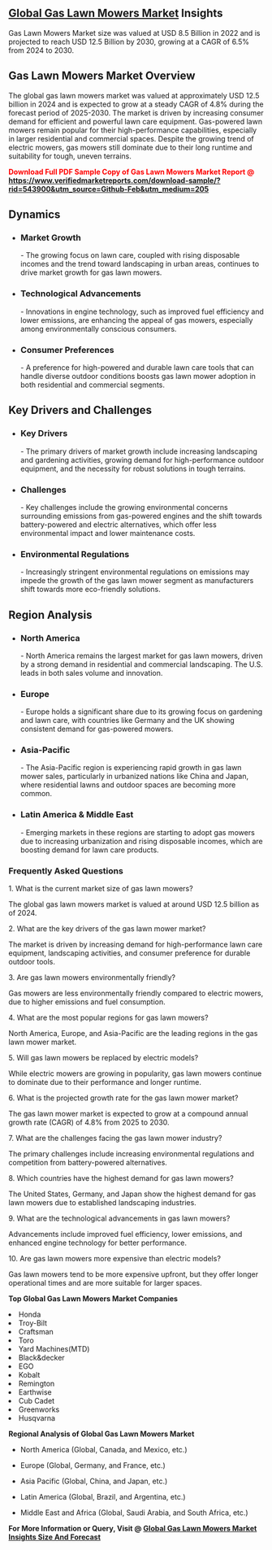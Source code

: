 <h2><a href="https://www.verifiedmarketreports.com/download-sample/?rid=543900&amp;utm_source=Github&amp;utm_medium=205" target="_blank">Global Gas Lawn Mowers Market</a> Insights</h2><p>Gas Lawn Mowers Market size was valued at USD 8.5 Billion in 2022 and is projected to reach USD 12.5 Billion by 2030, growing at a CAGR of 6.5% from 2024 to 2030.</p><p><h2>Gas Lawn Mowers Market Overview</h2> <p>The global gas lawn mowers market was valued at approximately USD 12.5 billion in 2024 and is expected to grow at a steady CAGR of 4.8% during the forecast period of 2025-2030. The market is driven by increasing consumer demand for efficient and powerful lawn care equipment. Gas-powered lawn mowers remain popular for their high-performance capabilities, especially in larger residential and commercial spaces. Despite the growing trend of electric mowers, gas mowers still dominate due to their long runtime and suitability for tough, uneven terrains.</p> <p><strong><p><span class=""><span style="color: #ff0000;"><strong>Download Full PDF Sample Copy of Gas Lawn Mowers Market Report</strong> @ </span><a href="https://www.verifiedmarketreports.com/download-sample/?rid=543900&amp;utm_source=Github-Feb&amp;utm_medium=205" target="_blank">https://www.verifiedmarketreports.com/download-sample/?rid=543900&amp;utm_source=Github-Feb&amp;utm_medium=205</a></span></p></strong></p> <h2>Dynamics</h2> <ul> <li><h3>Market Growth</h3> - The growing focus on lawn care, coupled with rising disposable incomes and the trend toward landscaping in urban areas, continues to drive market growth for gas lawn mowers.</li> <li><h3>Technological Advancements</h3> - Innovations in engine technology, such as improved fuel efficiency and lower emissions, are enhancing the appeal of gas mowers, especially among environmentally conscious consumers.</li> <li><h3>Consumer Preferences</h3> - A preference for high-powered and durable lawn care tools that can handle diverse outdoor conditions boosts gas lawn mower adoption in both residential and commercial segments.</li> </ul> <h2>Key Drivers and Challenges</h2> <ul> <li><h3>Key Drivers</h3> - The primary drivers of market growth include increasing landscaping and gardening activities, growing demand for high-performance outdoor equipment, and the necessity for robust solutions in tough terrains.</li> <li><h3>Challenges</h3> - Key challenges include the growing environmental concerns surrounding emissions from gas-powered engines and the shift towards battery-powered and electric alternatives, which offer less environmental impact and lower maintenance costs.</li> <li><h3>Environmental Regulations</h3> - Increasingly stringent environmental regulations on emissions may impede the growth of the gas lawn mower segment as manufacturers shift towards more eco-friendly solutions.</li> </ul> <h2>Region Analysis</h2> <ul> <li><h3>North America</h3> - North America remains the largest market for gas lawn mowers, driven by a strong demand in residential and commercial landscaping. The U.S. leads in both sales volume and innovation.</li> <li><h3>Europe</h3> - Europe holds a significant share due to its growing focus on gardening and lawn care, with countries like Germany and the UK showing consistent demand for gas-powered mowers.</li> <li><h3>Asia-Pacific</h3> - The Asia-Pacific region is experiencing rapid growth in gas lawn mower sales, particularly in urbanized nations like China and Japan, where residential lawns and outdoor spaces are becoming more common.</li> <li><h3>Latin America & Middle East</h3> - Emerging markets in these regions are starting to adopt gas mowers due to increasing urbanization and rising disposable incomes, which are boosting demand for lawn care products.</li> </ul> <h3>Frequently Asked Questions</h3> <p>1. What is the current market size of gas lawn mowers?</p> <p>The global gas lawn mowers market is valued at around USD 12.5 billion as of 2024.</p> <p>2. What are the key drivers of the gas lawn mower market?</p> <p>The market is driven by increasing demand for high-performance lawn care equipment, landscaping activities, and consumer preference for durable outdoor tools.</p> <p>3. Are gas lawn mowers environmentally friendly?</p> <p>Gas mowers are less environmentally friendly compared to electric mowers, due to higher emissions and fuel consumption.</p> <p>4. What are the most popular regions for gas lawn mowers?</p> <p>North America, Europe, and Asia-Pacific are the leading regions in the gas lawn mower market.</p> <p>5. Will gas lawn mowers be replaced by electric models?</p> <p>While electric mowers are growing in popularity, gas lawn mowers continue to dominate due to their performance and longer runtime.</p> <p>6. What is the projected growth rate for the gas lawn mower market?</p> <p>The gas lawn mower market is expected to grow at a compound annual growth rate (CAGR) of 4.8% from 2025 to 2030.</p> <p>7. What are the challenges facing the gas lawn mower industry?</p> <p>The primary challenges include increasing environmental regulations and competition from battery-powered alternatives.</p> <p>8. Which countries have the highest demand for gas lawn mowers?</p> <p>The United States, Germany, and Japan show the highest demand for gas lawn mowers due to established landscaping industries.</p> <p>9. What are the technological advancements in gas lawn mowers?</p> <p>Advancements include improved fuel efficiency, lower emissions, and enhanced engine technology for better performance.</p> <p>10. Are gas lawn mowers more expensive than electric models?</p> <p>Gas lawn mowers tend to be more expensive upfront, but they offer longer operational times and are more suitable for larger spaces.</p> </p><p><strong>Top Global Gas Lawn Mowers Market Companies</strong></p><div data-test-id=""><p><li>Honda</li><li> Troy-Bilt</li><li> Craftsman</li><li> Toro</li><li> Yard Machines(MTD)</li><li> Black&decker</li><li> EGO</li><li> Kobalt</li><li> Remington</li><li> Earthwise</li><li> Cub Cadet</li><li> Greenworks</li><li> Husqvarna</li></p><div><strong>Regional Analysis of&nbsp;Global Gas Lawn Mowers Market</strong></div><ul><li dir="ltr"><p dir="ltr">North America&nbsp;(Global, Canada, and Mexico, etc.)</p></li><li dir="ltr"><p dir="ltr">Europe (Global, Germany, and France, etc.)</p></li><li dir="ltr"><p dir="ltr">Asia Pacific&nbsp;(Global, China, and Japan, etc.)</p></li><li dir="ltr"><p dir="ltr">Latin America&nbsp;(Global, Brazil, and Argentina, etc.)</p></li><li dir="ltr">Middle East and Africa&nbsp;(Global, Saudi Arabia, and South Africa, etc.)</li></ul><p><strong>For More Information or Query, Visit @&nbsp;</strong><strong><a href="https://www.verifiedmarketreports.com/product/gas-lawn-mowers-market/?utm_source=Github&amp;utm_medium=205" target="_blank">Global Gas Lawn Mowers Market Insights Size And Forecast</a></strong></p></div>
